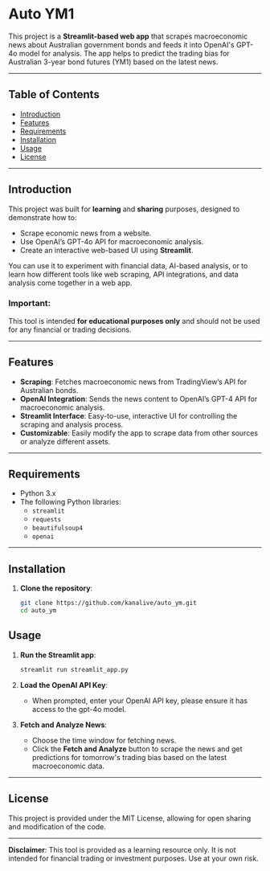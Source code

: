 # Auto YM1

This project is a **Streamlit-based web app** that scrapes macroeconomic news about Australian government bonds and feeds it into OpenAI's GPT-4o model for analysis. The app helps to predict the trading bias for Australian 3-year bond futures (YM1) based on the latest news.

---

## Table of Contents

- [Introduction](#introduction)
- [Features](#features)
- [Requirements](#requirements)
- [Installation](#installation)
- [Usage](#usage)
- [License](#license)

---

## Introduction

This project was built for **learning** and **sharing** purposes, designed to demonstrate how to:
- Scrape economic news from a website.
- Use OpenAI’s GPT-4o API for macroeconomic analysis.
- Create an interactive web-based UI using **Streamlit**.

You can use it to experiment with financial data, AI-based analysis, or to learn how different tools like web scraping, API integrations, and data analysis come together in a web app.

### Important: 
This tool is intended **for educational purposes only** and should not be used for any financial or trading decisions.

---

## Features

- **Scraping**: Fetches macroeconomic news from TradingView’s API for Australian bonds.
- **OpenAI Integration**: Sends the news content to OpenAI’s GPT-4 API for macroeconomic analysis.
- **Streamlit Interface**: Easy-to-use, interactive UI for controlling the scraping and analysis process.
- **Customizable**: Easily modify the app to scrape data from other sources or analyze different assets.

---

## Requirements

- Python 3.x
- The following Python libraries:
  - `streamlit`
  - `requests`
  - `beautifulsoup4`
  - `openai`
  
---

## Installation

1. **Clone the repository**:
    ```bash
    git clone https://github.com/kanalive/auto_ym.git
    cd auto_ym
    ```

## Usage

1. **Run the Streamlit app**:
    ```bash
    streamlit run streamlit_app.py
    ```

2. **Load the OpenAI API Key**:
    - When prompted, enter your OpenAI API key, please ensure it has access to the gpt-4o model.

3. **Fetch and Analyze News**:
    - Choose the time window for fetching news.
    - Click the **Fetch and Analyze** button to scrape the news and get predictions for tomorrow's trading bias based on the latest macroeconomic data.

---

## License

This project is provided under the MIT License, allowing for open sharing and modification of the code.

---

**Disclaimer**: This tool is provided as a learning resource only. It is not intended for financial trading or investment purposes. Use at your own risk.
